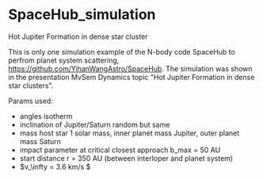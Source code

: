 # SpaceHub_simulation
Hot Jupiter Formation in dense star cluster

This is only one simulation example of the N-body code SpaceHub to perfrom planet system scattering, https://github.com/YihanWangAstro/SpaceHub. The simulation was shown in the presentation MvSem Dynamics topic "Hot Jupiter Formation in dense star clusters". 

Params used: 
- angles isotherm
- inclination of Jupiter/Saturn random but same
- mass host star 1 solar mass, inner planet mass Jupiter, outer planet mass Saturn
- impact parameter at critical closest approach b_max = 50 AU
- start distance r = 350 AU (between interloper and planet system)
- $v_\infty = 3.6 km/s $



